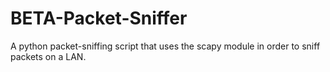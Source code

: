 # BETA-Packet-Sniffer
A python packet-sniffing script that uses the scapy module in order to sniff packets on a LAN.
